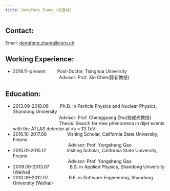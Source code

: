 ```yaml
---
title: Dengfeng Zhang (张登峰)
---
```


Contact:
---
Email: dengfeng.zhang@cern.ch 

Working Experience:
---

* 2018.11-present  &emsp;&emsp;  Post-Doctor, Tsinghua University\
&emsp;&emsp;&emsp;&emsp;&emsp;&emsp;&emsp;&emsp;&emsp;&emsp; Advisor: Prof. Xin Chen(陈新教授)


Education:
---
* 2013.09-2018.06  &emsp;&emsp;  Ph.D. in Particle Physics and Nuclear Physics, Shandong University\
&emsp;&emsp;&emsp;&emsp;&emsp;&emsp;&emsp;&emsp;&emsp;&emsp; Advisor: Prof. Chengguang Zhu(祝成光教授)\
&emsp;&emsp;&emsp;&emsp;&emsp;&emsp;&emsp;&emsp;&emsp;&emsp; Thesis: Search for new phenomena in dijet events with the ATLAS detector at √s = 13 TeV
* 2016.10-2017.08  &emsp;&emsp;&emsp;&emsp;  Visiting Scholar, California State University, Fresno\
&emsp;&emsp;&emsp;&emsp;&emsp;&emsp;&emsp;&emsp;&emsp;&emsp;&emsp;&emsp; Advisor: Prof. Yongsheng Gao
* 2015.01-2015.12  &emsp;&emsp;&emsp;&emsp;  Visiting Scholar, California State University, Fresno\
&emsp;&emsp;&emsp;&emsp;&emsp;&emsp;&emsp;&emsp;&emsp;&emsp;&emsp;&emsp; Advisor: Prof. Yongsheng Gao
* 2009.09-2013.07  &emsp;&emsp;&emsp;&emsp;  B.S. in Applied Physics, Shandong University (Weihai)
* 2010.09-2012.07  &emsp;&emsp;&emsp;&emsp;  B.E. in Software Engineering, Shandong University (Weihai)
